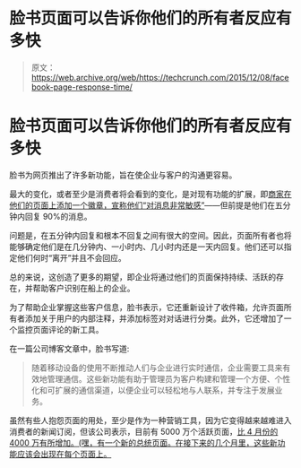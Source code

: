 # 脸书页面可以告诉你他们的所有者反应有多快

> 原文：<https://web.archive.org/web/https://techcrunch.com/2015/12/08/facebook-page-response-time/>

# 脸书页面可以告诉你他们的所有者反应有多快

脸书为网页推出了许多新功能，旨在使企业与客户的沟通更容易。

最大的变化，或者至少是消费者将会看到的变化，是对现有功能的扩展，即[商家在他们的页面上添加一个徽章，宣称他们“对消息非常敏感”](https://web.archive.org/web/20230306013426/https://techcrunch.com/2015/06/15/facebook-pages-can-now-show-how-quickly-they-respond-to-customers-messages/)——但前提是他们在五分钟内回复 90%的消息。

问题是，在五分钟内回复和根本不回复之间有很大的空间。因此，页面所有者也将能够确定他们是在几分钟内、一小时内、几小时内还是一天内回复。他们还可以指定他们何时“离开”并且不会回应。

总的来说，这创造了更多的期望，即企业将通过他们的页面保持持续、活跃的存在，并帮助客户识别在船上的企业。

为了帮助企业掌握这些客户信息，脸书表示，它还重新设计了收件箱，允许页面所有者添加关于用户的内部注释，并添加标签对对话进行分类。此外，它还增加了一个监控页面评论的新工具。

在一篇公司博客文章中，脸书写道:

> 随着移动设备的使用不断推动人们与企业进行实时通信，企业需要工具来有效地管理通信。这些新功能有助于管理员为客户构建和管理一个方便、个性化和可扩展的通信渠道，以便企业可以轻松地与人联系，并专注于发展业务。

虽然有些人抱怨页面的用处，至少是作为一种营销工具，因为它变得越来越难进入消费者的新闻订阅，但该公司表示，目前有 5000 万个活跃页面，[比 4 月份的 4000 万有所增加。(](https://web.archive.org/web/20230306013426/https://techcrunch.com/2015/04/29/facebook-40-million/)[嘿，有一个新的总统页面。在接下来的几个月里，这些新功能应该会出现在每个页面上。](https://web.archive.org/web/20230306013426/https://techcrunch.com/2015/11/09/the-potus-gets-a-facebook-page/)